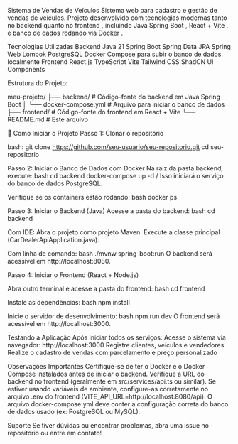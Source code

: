 Sistema de Vendas de Veículos 
Sistema web para cadastro e gestão de vendas de veículos. Projeto desenvolvido com tecnologias modernas tanto no backend quanto no frontend , incluindo Java Spring Boot , React + Vite , e banco de dados rodando via Docker . 

Tecnologias Utilizadas 
Backend 
    Java 21
    Spring Boot 
    Spring Data JPA 
    Spring Web 
    Lombok 
    PostgreSQL
    Docker Compose  para subir o banco de dados localmente
Frontend 
    React.js 
    TypeScript 
    Vite 
    Tailwind CSS 
    ShadCN UI Components 
    
Estrutura do Projeto:
 
meu-projeto/
├── backend/          # Código-fonte do backend em Java Spring Boot
│   └── docker-compose.yml     # Arquivo para iniciar o banco de dados
├── frontend/         # Código-fonte do frontend em React + Vite
└── README.md         # Este arquivo
 
🔧 Como Iniciar o Projeto 
Passo 1: Clonar o repositório 

bash:
git clone https://github.com/seu-usuario/seu-repositorio.git 
cd seu-repositorio
 
 
Passo 2: Iniciar o Banco de Dados com Docker 
Na raiz da pasta backend, execute: 
bash
cd backend
docker-compose up -d / Isso iniciará o serviço do banco de dados PostgreSQL.
     
Verifique se os containers estão rodando: 
bash
docker ps
 
Passo 3: Iniciar o Backend (Java) 
Acesse a pasta do backend: 
bash
cd backend

Com IDE: 
Abra o projeto como projeto Maven.
Execute a classe principal (CarDealerApiApplication.java).
     
Com linha de comando: 
bash
./mvnw spring-boot:run
O backend será acessível em http://localhost:8080. 
     
Passo 4: Iniciar o Frontend (React + Node.js) 

Abra outro terminal e acesse a pasta do frontend: 
bash
cd frontend
 
Instale as dependências: 
bash
npm install
 
Inicie o servidor de desenvolvimento: 
bash
npm run dev
O frontend será acessível em http://localhost:3000. 
     

Testando a Aplicação 
Após iniciar todos os serviços: 
Acesse o sistema via navegador: http://localhost:3000 
Registre clientes, veículos e vendedores
Realize o cadastro de vendas com parcelamento e preço personalizado
     

Observações Importantes 
Certifique-se de ter o Docker  e o Docker Compose  instalados antes de iniciar o backend.
Verifique a URL do backend no frontend (geralmente em src/services/api.ts ou similar).
Se estiver usando variáveis de ambiente, configure-as corretamente no arquivo .env do frontend (VITE_API_URL=http://localhost:8080/api).
O arquivo docker-compose.yml deve conter a configuração correta do banco de dados usado (ex: PostgreSQL ou MySQL).
     

Suporte 
Se tiver dúvidas ou encontrar problemas, abra uma issue no repositório ou entre em contato! 
